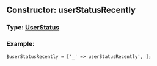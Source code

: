 ## Constructor: userStatusRecently  



### Type: [UserStatus](../types/UserStatus.md)

### Example:


```
$userStatusRecently = ['_' => userStatusRecently', ];
```